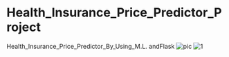 # Health_Insurance_Price_Predictor_Project
Health_Insurance_Price_Predictor_By_Using_M.L. andFlask 
![pic](https://github.com/Rahul16121992/Health_Insurance_Price_Predictor_Project/assets/103987446/beeaefef-d434-4c4c-9f39-36d622526fd8)
![1](https://github.com/Rahul16121992/Health_Insurance_Price_Predictor_Project/assets/103987446/46559391-5661-4c1b-a2aa-1daf32594a5b)
